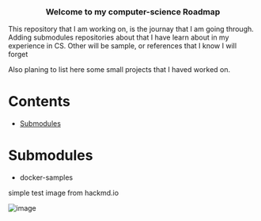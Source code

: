 <div align="center" style="text-align: center">
<h3> Welcome to my computer-science Roadmap </h3>
</div>
<p> This repository that I am working on, is the journay that I am going through. Adding submodules repositories about that I have learn about in my experience in CS. Other will be sample, or references that I know I will forget 

Also planing to list here some small projects that I haved worked on.

</p>

# Contents
- [Submodules](#submodules)

# Submodules
- docker-samples


simple test image from hackmd.io

![image](https://hackmd.io/_uploads/ByvlRIDY1x.png)
